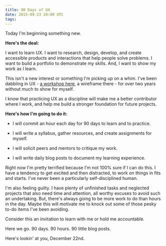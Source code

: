 ```yaml
---
title: 90 Days of UX
date: 2015-09-23 20:00 UTC
tags:
---
```


Today I'm beginning something new.

**Here's the deal:**

I want to learn UX. I want to research, design, develop, and create accessible products and interactions that help people solve problems. I want to build a portfolio to demonstrate my skills. And, I want to show my work as I learn.

This isn't a new interest or something I'm picking up on a whim. I've been dabbling in UX - [a workshop here](http://www.ladiesthatux.com/benefits-of-collaborative-design/), a wireframe there - for over two years without much to show for myself.

I know that practicing UX as a discipline will make me a better contributor where I work, and help me build a stronger foundation for future projects.

**Here's how I'm going to do it:**

- I will commit an hour each day for 90 days to learn and to practice.

- I will write a syllabus, gather resources, and create assignments for myself.

- I will solicit peers and mentors to critique my work.

- I will write daily blog posts to document my learning experience.

Right now I'm pretty terrified because I'm not 100% sure if I can do this. I have a tendency to get excited and then distracted, to work on things in fits and starts. I've never been a particularly self-disciplined human.

I'm also feeling guilty. I have plenty of unfinished tasks and neglected projects that also need time and attention, all worthy excuses to avoid such an undertaking. But, there's always going to be more work to do than hours in the day. Maybe this will motivate me to knock out some of those pesky to-do items I've been avoiding.

Consider this an invitation to learn with me or hold me accountable.

Here we go. 90 days. 90 hours. 90 little blog posts.

Here's lookin' at you, December 22nd.